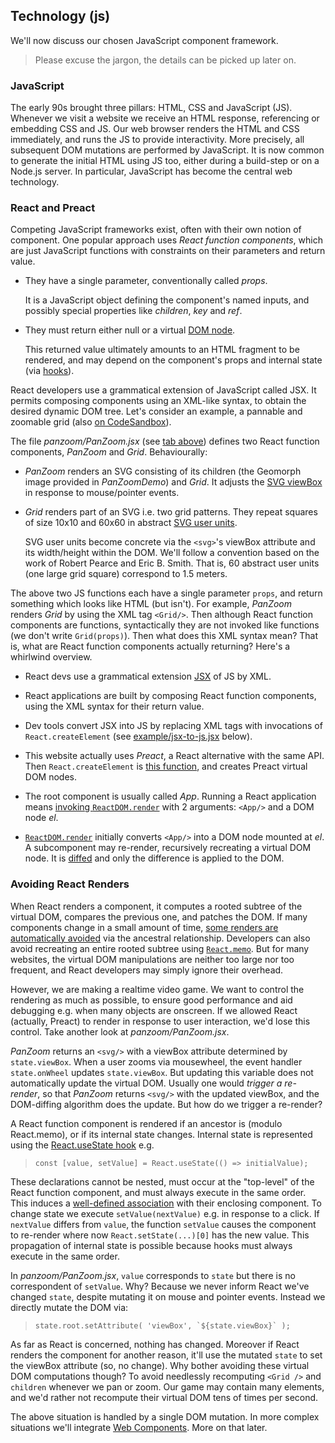 ## Technology (js)

We'll now discuss our chosen JavaScript component framework.
> Please excuse the jargon, the details can be picked up later on.

### JavaScript

The early 90s brought three pillars: HTML, CSS and JavaScript (JS).
Whenever we visit a website we receive an HTML response, referencing or embedding CSS and JS.
Our web browser renders the HTML and CSS immediately, and runs the JS to provide interactivity.
More precisely, all subsequent DOM mutations are performed by JavaScript.
It is now common to generate the initial HTML using JS too,
either during a build-step or on a Node.js server.
In particular, JavaScript has become the central web technology.


### React and Preact

Competing JavaScript frameworks exist, often with their own notion of component.
One popular approach uses _React function components_, which are just JavaScript functions with constraints on their parameters and return value.

- They have a single parameter, conventionally called _props_.

  It is a JavaScript object defining the component's named inputs,
  and possibly special properties like _children_, _key_ and _ref_.

- They must return either null or a virtual [DOM node](https://developer.mozilla.org/en-US/docs/Web/API/Node).

  This returned value ultimately amounts to an HTML fragment to be rendered,
  and may depend on the component's props and internal state (via [hooks](https://reactjs.org/docs/hooks-intro.html)).

React developers use a grammatical extension of JavaScript called JSX.
It permits composing components using an XML-like syntax, to obtain the desired dynamic DOM tree.
Let's consider an example, a pannable and zoomable grid (also [on CodeSandbox](https://codesandbox.io/s/rogue-markup-panzoom-yq060?file=/src/panzoom/PanZoom.jsx "@new-tab")).

<div
  class="tabs"
  height="400"
  id="tabs-panzoom"
  tabs="[
    { key: 'component', filepath: 'panzoom/PanZoomDemo' },
    { key: 'code', filepath: 'panzoom/PanZoom.jsx', folds: [{ line: 8, ch: 0 }] },
    { key: 'code', filepath: 'panzoom/PanZoomDemo.jsx' },
  ]"
></div>

The file _panzoom/PanZoom.jsx_ (see [tab above](#command "open-tab tabs-panzoom code--panzoom/PanZoom.jsx")) defines two React function components, _PanZoom_ and _Grid_.
Behaviourally:

- _PanZoom_ renders an SVG consisting of its children (the Geomorph image provided in _PanZoomDemo_) and _Grid_. It adjusts the [SVG viewBox](https://developer.mozilla.org/en-US/docs/Web/SVG/Attribute/viewBox) in response to mouse/pointer events.

- _Grid_ renders part of an SVG i.e. two grid patterns.
  They repeat squares of size 10x10 and 60x60 in abstract [SVG user units](https://www.w3.org/TR/SVG2/coords.html#TermUserUnits "@new-tab").

  <aside>
  
  SVG user units become concrete via the `<svg>`'s viewBox attribute and its width/height within the DOM.
  We'll follow a convention based on the work of Robert Pearce and Eric B. Smith. That is, 60 abstract user units (one large grid square) correspond to 1.5 meters.
  </aside>

The above two JS functions each have a single parameter `props`, and return something which looks like HTML (but isn't).
For example, _PanZoom_ renders _Grid_ by using the XML tag `<Grid/>`.
Then although React function components are functions, syntactically they are not invoked like functions (we don't write `Grid(props)`).
Then what does this XML syntax mean?
That is, what are React function components actually returning?
Here's a whirlwind overview.

- React devs use a grammatical extension [JSX](https://en.wikipedia.org/wiki/JSX_(JavaScript) "@new-tab") of JS by XML.
- React applications are built by composing React function components, using the XML syntax for their return value.
- Dev tools convert JSX into JS by replacing XML tags with invocations of `React.createElement` (see [example/jsx-to-js.jsx](#command "open-tab tabs-jsx-to-js") below).
- This website actually uses _Preact_, a React alternative with the same API.
  Then `React.createElement` is [this function](https://github.com/preactjs/preact/blob/master/src/create-element.js "@new-tab"),
  and creates Preact virtual DOM nodes.
- The root component is usually called _App_.
  Running a React application means [invoking `ReactDOM.render`](https://codesandbox.io/s/rogue-markup-panzoom-yq060?file=/src/index.js "@new-tab")
  with 2 arguments: `<App/>` and a DOM node _el_.

- [`ReactDOM.render`](https://github.com/preactjs/preact/blob/master/src/render.js "@new-tab") initially converts `<App/>` into a DOM node mounted at _el_.
  A subcomponent may re-render, recursively recreating a virtual DOM node.
  It is [diffed](https://github.com/preactjs/preact/blob/master/src/diff/index.js "@new-tab") and only the difference is applied to the DOM.

<div
  class="tabs"
  id="tabs-jsx-to-js"
  height="340"
  tabs="[ { key: 'code', filepath: 'example/jsx-to-js.jsx' } ]"
></div>

### Avoiding React Renders

<!--
Websites respond to interaction, sometimes without changing the DOM.
When they do mutate the DOM, they usually don't continually do so.
For example, zooming a map can be done with a CSS transform and a pre-existing CSS transition.
As another example, showing additional search results amounts to a single mutation.
-->

When React renders a component, it computes a rooted subtree of the virtual DOM,
compares the previous one, and patches the DOM.
If many components change in a small amount of time, [some renders are automatically avoided](https://github.com/preactjs/preact/blob/ebd87f3005d9558bfd3c5f38e0496a5d19553441/src/component.js#L221 "@new-tab") via the ancestral relationship.
Developers can also avoid recreating an entire rooted subtree using [`React.memo`](https://github.com/preactjs/preact/blob/master/compat/src/memo.js "@new-tab").
But for many websites, the virtual DOM manipulations are neither too large nor too frequent, and React developers may simply ignore their overhead.

However, we are making a realtime video game.
We want to control the rendering as much as possible, to ensure good performance and aid debugging e.g. when many objects are onscreen.
If we allowed React (actually, Preact) to render in response to user interaction, we'd lose this control.
Take another look at _panzoom/PanZoom.jsx_.

<div
  class="tabs"
  height="360"
  id="tabs-panzoom-again"
  tabs="[
    { key: 'code', filepath: 'panzoom/PanZoom.jsx' },
    { key: 'code', filepath: 'geom/rect.js' },
  ]"
></div>

_PanZoom_ returns an `<svg/>` with a viewBox attribute determined by `state.viewBox`.
When a user zooms via mousewheel, the event handler `state.onWheel` updates `state.viewBox`.
But updating this variable does not automatically update the virtual DOM.
Usually one would _trigger a re-render_, so that _PanZoom_ returns `<svg/>` with the updated viewBox, and the DOM-diffing algorithm does the update.
But how do we trigger a re-render?

A React function component is rendered if an ancestor is (modulo React.memo), or if its internal state changes. Internal state is represented using the [React.useState hook](https://reactjs.org/docs/hooks-state.html) e.g.

> `const [value, setValue] = React.useState(() => initialValue);`

These declarations cannot be nested, must occur at the "top-level" of the React function component, and must always execute in the same order.
This induces a [well-defined association](https://github.com/preactjs/preact/blob/98f130ee8695c2b4f7535205ddf02168192cdcac/hooks/src/index.js#L109 "@new-tab") with their enclosing component.
To change state we execute `setValue(nextValue)` e.g. in response to a click. If `nextValue` differs from `value`, the function `setValue` causes the component to re-render where now `React.setState(...)[0]` has the new value.
This propagation of internal state is possible because hooks must always execute in the same order.

In _panzoom/PanZoom.jsx_, `value` corresponds to `state` but there is no correspondent of `setValue`.
Why?
Because we never inform React we've changed `state`, despite mutating it on mouse and pointer events.
Instead we directly mutate the DOM via:

> ``state.root.setAttribute( 'viewBox', `${state.viewBox}` );``

<!-- By the way, `` `${state.viewBox}` `` amounts to `state.viewBox.toString()` which is defined in [geom/rect.js](#command "open-tab panzoom-again code--geom/rect.js"). -->

As far as React is concerned, nothing has changed.
Moreover if React renders the component for another reason, it'll use the mutated `state` to set the viewBox attribute (so, no change).
Why bother avoiding these virtual DOM computations though?
To avoid needlessly recomputing `<Grid />` and `children` whenever we pan or zoom.
Our game may contain many elements, and we'd rather not recompute their virtual DOM tens of times per second.

The above situation is handled by a single DOM mutation.
In more complex situations we'll integrate [Web Components](https://developer.mozilla.org/en-US/docs/Web/Web_Components).
More on that later.

<!-- ### CSS inside JS

Traditionally, CSS is provided in separate files,
linked in the `<head/>` and referenced by DOM elements via their space-separated attribute `class`.
Both _PanZoom_ and _PanZoomDemo_ above are styled using CSS-in-JS.
This means the CSS is written inside JS or JSX files, often together with the React component it applies to.
The npm module [Goober](https://www.npmjs.com/package/goober) handles this for us. -->
